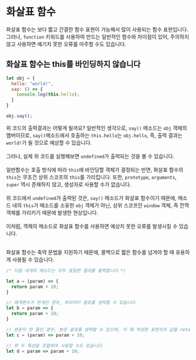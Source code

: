 # 화살표 함수

화살표 함수는 보다 짧고 간결한 함수 표현이 가능해서 많이 사용되는 함수 표현입니다. 그러나, `function` 키워드를 사용하여 만드는 일반적인 함수와 차이점이 있어, 주의하지 않고 사용하면 예기치 못한 오류를 마주할 수도 있습니다.

## 화살표 함수는 this를 바인딩하지 않습니다

```js
let obj = {
  hello: "world!",
  say: () => {
    console.log(this.hello);
  }
}

obj.say();
```

위 코드의 출력결과는 어떻게 될까요? 일반적인 생각으로, `say()` 메소드는 `obj` 객체의 멤버이므로, `say()`메소드에서 호출하는 `this.hello`는 `obj.hello`, 즉, 출력 결과는 `world!`가 될 것으로 예상할 수 있습니다.  
<br />
그러나, 실제 위 코드를 실행해보면 `undefined`가 출력되는 것을 볼 수 있습니다.  
<br />
일반함수는 호출 방식에 따라 `this`에 바인딩할 객체가 결정되는 반면, 화살표 함수의 `this`는 무조건 상위 스코프의 `this`를 가리킵니다. 또한, `prototype`, `arguments`, `super` 역시 존재하지 않고, 생성자로 사용할 수가 없습니다.  
<br />
위 코드에서 `undefined`가 출력된 것은, `say()` 메소드가 화살표 함수이기 때문에, 메소드 내의 `this`가 메소드를 소유한 `obj` 객체가 아닌, 상위 스코프인 `window` 객체, 즉 전역객체를 가리키기 때문에 발생한 현상입니다.  
<br />
이처럼, 객체의 메소드로 화살표 함수를 사용하면 예상치 못한 오류를 발생시킬 수 있습니다.

<br />
화살표 함수는 축약 문법을 지원하기 때문에, 콜백으로 짧은 함수를 넘겨야 할 때 유용하게 사용될 수 있습니다.

```js
/* 다음 네개의 메소드는 모두 동일한 결과를 출력합니다 */

let a = (param) => {
  return param + 10;
}

// 매개변수가 한개인 경우, 파라미터 괄호를 생략할 수 있습니다.
let b = param => {
  return param + 10;
}

// 본문이 한 줄인 경우, 본문 괄호를 생략할 수 있으며, 이 때 작성한 표현식의 값을 return 합니다.
let c = (param) => param + 10;

// 위 두 특성을 조합하여 사용할 수도 있습니다.
let d = param => param + 10;
```